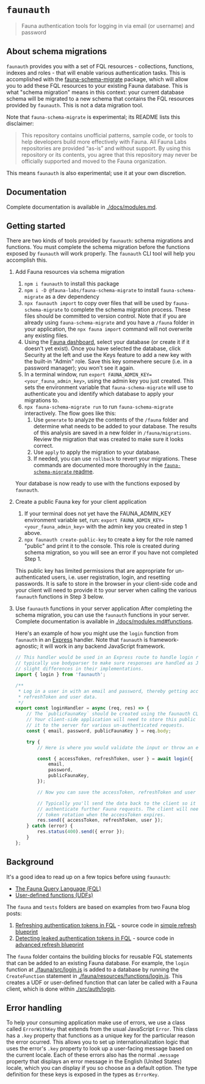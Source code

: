 # `faunauth`

> Fauna authentication tools for logging in via email (or username) and password

## About schema migrations

`faunauth` provides you with a set of FQL resources - collections, functions, indexes and roles - that will enable various authentication tasks. This is accomplished with the [fauna-schema-migrate](https://github.com/fauna-labs/fauna-schema-migrate) package, which will allow you to add these FQL resources to your existing Fauna database. This is what "schema migration" means in this context: your current database schema will be migrated to a new schema that contains the FQL resources provided by `faunauth`. This is not a data migration tool.

Note that `fauna-schema-migrate` is experimental; its README lists this disclaimer:

> This repository contains unofficial patterns, sample code, or tools to help developers build more effectively with Fauna. All Fauna Labs repositories are provided “as-is” and without support. By using this repository or its contents, you agree that this repository may never be officially supported and moved to the Fauna organization.

This means `faunauth` is also experimental; use it at your own discretion.

## Documentation

Complete documentation is available in [./docs/modules.md](./docs/modules.md).

## Getting started

There are two kinds of tools provided by `faunauth`: schema migrations and functions. You must complete the schema migration before the functions exposed by `faunauth` will work properly. The `faunauth` CLI tool will help you accomplish this.

1. Add Fauna resources via schema migration

    1. `npm i faunauth` to install this package
    2. `npm i -D @fauna-labs/fauna-schema-migrate` to install `fauna-schema-migrate` as a dev dependency
    3. `npx faunauth import` to copy over files that will be used by `fauna-schema-migrate` to complete the schema migration process. These files should be committed to version control. Note that if you are already using `fauna-schema-migrate` and you have a `/fauna` folder in your application, the `npx fauna import` command will not overwrite any existing files.
    4. Using the [Fauna dashboard](https://dashboard.fauna.com/accounts/login), select your database (or create it if it doesn't yet exist). Once you have selected the database, click Security at the left and use the Keys feature to add a new key with the built-in "Admin" role. Save this key somewhere secure (i.e. in a password manager); you won't see it again.
    5. In a terminal window, run `export FAUNA_ADMIN_KEY=<your_fauna_admin_key>`, using the admin key you just created. This sets the environment variable that `fauna-schema-migrate` will use to authenticate you and identify which database to apply your migrations to.
    6. `npx fauna-schema-migrate run` to run `fauna-schema-migrate` interactively. The flow goes like this:
        1. Use `generate` to analyze the contents of the `/fauna` folder and determine what needs to be added to your database. The results of this analysis are saved in a new folder in `/fauna/migrations`. Review the migration that was created to make sure it looks correct.
        2. Use `apply` to apply the migration to your database.
        3. If needed, you can use `rollback` to revert your migrations.
           These commands are documented more thoroughly in the [`fauna-schema-migrate` readme](https://github.com/fauna-labs/fauna-schema-migrate#available-commands).

    Your database is now ready to use with the functions exposed by `faunauth`.

2. Create a public Fauna key for your client application

    1. If your terminal does not yet have the FAUNA_ADMIN_KEY environment variable set, run: `export FAUNA_ADMIN_KEY=<your_fauna_admin_key>` with the admin key you created in step 1 above.
    2. `npx faunauth create-public-key` to create a key for the role named "public" and print it to the console. This role is created during schema migration, so you will see an error if you have not completed Step 1.

    This public key has limited permissions that are appropriate for un-authenticated users, i.e. user registration, login, and resetting passwords. It is safe to store in the browser in your client-side code and your client will need to provide it to your server when calling the various `faunauth` functions in Step 3 below.

3. Use `faunauth` functions in your server application
   After completing the schema migration, you can use the `faunauth` functions in your server. Complete documentation is available in [./docs/modules.md#functions](./docs/modules.md#functions).

    Here's an example of how you might use the `login` function from `faunauth` in an [Express](https://expressjs.com/) handler. Note that `faunauth` is framework-agnostic; it will work in any backend JavaScript framework.

    ```TypeScript
    // This handler would be used in an Express route to handle login requests. You would
    // typically use bodyparser to make sure responses are handled as JSON. Other frameworks will have
    // slight differences in their implementations.
    import { login } from 'faunauth';

    /**
     * Log in a user in with an email and password, thereby getting access to an accessToken,
     * refreshToken and user data.
     */
    export const loginHandler = async (req, res) => {
        // The `publicFaunaKey` should be created using the faunauth CLI as described above.
        // Your client-side application will need to store this public key in the browser and send
        // it to the server for various un-authenticated requests.
        const { email, password, publicFaunaKey } = req.body;

        try {
            // Here is where you would validate the input or throw an error if it is invalid

            const { accessToken, refreshToken, user } = await login({
                email,
                password,
                publicFaunaKey,
            });

            // Now you can save the accessToken, refreshToken and user in a session cookie.

            // Typically you'll send the data back to the client so it can use the accessToken to
            // authenticate further Fauna requests. The client will need to use the refreshToken to do a
            // token rotation when the accessToken expires.
            res.send({ accessToken, refreshToken, user });
        } catch (error) {
            res.status(400).send({ error });
        }
    };

    ```

## Background

It's a good idea to read up on a few topics before using `faunauth`:

-   [The Fauna Query Language (FQL)](https://docs.fauna.com/fauna/current/api/fql/)
-   [User-defined functions (UDFs)](https://docs.fauna.com/fauna/current/learn/understanding/user_defined_functions)

The `fauna` and `tests` folders are based on examples from two Fauna blog posts:

1. [Refreshing authentication tokens in FQL](https://fauna.com/blog/refreshing-authentication-tokens-in-fql) - source code in [simple refresh blueprint](https://github.com/fauna-labs/fauna-blueprints/tree/main/official/auth/refresh-tokens-simple)
2. [Detecting leaked authentication tokens in FQL](https://fauna.com/blog/detecting-leaked-authentication-tokens-in-fql) - source code in [advanced refresh blueprint](https://github.com/fauna-labs/fauna-blueprints/tree/main/official/auth/refresh-tokens-advanced)

The `fauna` folder contains the building blocks for reusable FQL statements that can be added to an existing Fauna database. For example, the `login` function at [./fauna/src/login.js](./fauna/src/login.js) is added to a database by running the `CreateFunction` statement in [./fauna/resources/functions/login.js](./fauna/resources/functions/login.js). This creates a UDF or user-defined function that can later be called with a Fauna client, which is done within [./src/auth/login](./src/auth/login.ts).

## Error handling

To help your consuming application make use of errors, we use a class called `ErrorWithKey` that extends from the usual JavaScript `Error`. This class has a `.key` property that functions as a unique key for the particular reason the error ocurred. This allows you to set up internationalization logic that uses the error's `.key` property to look up a user-facing message based on the current locale. Each of these errors also has the normal `.message` property that displays an error message in the English (United States) locale, which you can display if you so choose as a default option. The type definition for these keys is exposed in the types as `ErrorKey`.

